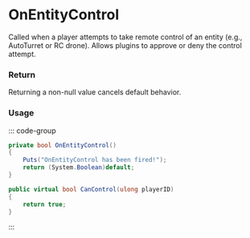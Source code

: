 # OnEntityControl
<Badge type="info" text="Electronic"/><Badge type="danger" text="Carbon Compatible"/><Badge type="warning" text="Oxide Compatible"/>
Called when a player attempts to take remote control of an entity (e.g., AutoTurret or RC drone). Allows plugins to approve or deny the control attempt.

### Return
Returning a non-null value cancels default behavior.

### Usage
::: code-group
```csharp [Example]
private bool OnEntityControl()
{
	Puts("OnEntityControl has been fired!");
	return (System.Boolean)default;
}
```
```csharp [Source — Assembly-CSharp @ RemoteControlEntity]
public virtual bool CanControl(ulong playerID)
{
	return true;
}

```
:::
